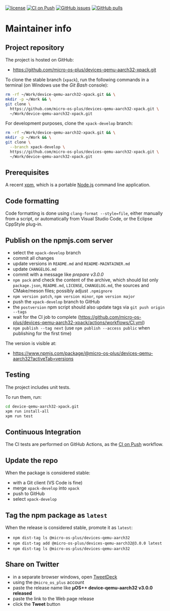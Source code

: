 [![license](https://img.shields.io/github/license/micro-os-plus/devices-qemu-aarch32-xpack)](https://github.com/micro-os-plus/devices-qemu-aarch32-xpack/blob/xpack/LICENSE)
[![CI on Push](https://github.com/micro-os-plus/devices-qemu-aarch32-xpack/workflows/CI%20on%20Push/badge.svg)](https://github.com/micro-os-plus/devices-qemu-aarch32-xpack/actions?query=workflow%3A%22CI+on+Push%22)
[![GitHub issues](https://img.shields.io/github/issues/micro-os-plus/devices-qemu-aarch32-xpack.svg)](https://github.com/micro-os-plus/devices-qemu-aarch32-xpack/issues/)
[![GitHub pulls](https://img.shields.io/github/issues-pr/micro-os-plus/devices-qemu-aarch32-xpack.svg)](https://github.com/micro-os-plus/devices-qemu-aarch32-xpack/pulls)

# Maintainer info

## Project repository

The project is hosted on GitHub:

- <https://github.com/micro-os-plus/devices-qemu-aarch32-xpack.git>

To clone the stable branch (`xpack`), run the following commands in a
terminal (on Windows use the _Git Bash_ console):

```sh
rm -rf ~/Work/device-qemu-aarch32-xpack.git && \
mkdir -p ~/Work && \
git clone \
  https://github.com/micro-os-plus/devices-qemu-aarch32-xpack.git \
  ~/Work/device-qemu-aarch32-xpack.git
```

For development purposes, clone the `xpack-develop` branch:

```sh
rm -rf ~/Work/device-qemu-aarch32-xpack.git && \
mkdir -p ~/Work && \
git clone \
  --branch xpack-develop \
  https://github.com/micro-os-plus/devices-qemu-aarch32-xpack.git \
  ~/Work/device-qemu-aarch32-xpack.git
```

## Prerequisites

A recent [xpm](https://xpack.github.io/xpm/), which is a portable
[Node.js](https://nodejs.org/) command line application.

## Code formatting

Code formatting is done using `clang-format --style=file`, either manually
from a script, or automatically from Visual Studio Code, or the Eclipse
CppStyle plug-in.

## Publish on the npmjs.com server

- select the `xpack-develop` branch
- commit all changes
- update versions in `README.md` and `README-MAINTAINER.md`
- update `CHANGELOG.md`
- commit with a message like _prepare v3.0.0_
- `npm pack` and check the content of the archive, which should list
  only `package.json`, `README.md`, `LICENSE`, `CHANGELOG.md`,
  the sources and CMake/meson files;
  possibly adjust `.npmignore`
- `npm version patch`, `npm version minor`, `npm version major`
- push the `xpack-develop` branch to GitHub
- the `postversion` npm script should also update tags via `git push origin --tags`
- wait for the CI job to complete
  (<https://github.com/micro-os-plus/devices-qemu-aarch32-xpack/actions/workflows/CI.yml>)
- `npm publish --tag next` (use `npm publish --access public` when
  publishing for the first time)

The version is visible at:

- <https://www.npmjs.com/package/@micro-os-plus/devices-qemu-aarch32?activeTab=versions>

## Testing

The project includes unit tests.

To run them, run:

```sh
cd device-qemu-aarch32-xpack.git
xpm run install-all
xpm run test
```

## Continuous Integration

The CI tests are performed on GitHub Actions, as the
[CI on Push](https://github.com/micro-os-plus/devices-qemu-aarch32-xpack/actions?query=workflow%3A%22CI+on+Push%22)
workflow.

## Update the repo

When the package is considered stable:

- with a Git client (VS Code is fine)
- merge `xpack-develop` into `xpack`
- push to GitHub
- select `xpack-develop`

## Tag the npm package as `latest`

When the release is considered stable, promote it as `latest`:

- `npm dist-tag ls @micro-os-plus/devices-qemu-aarch32`
- `npm dist-tag add @micro-os-plus/devices-qemu-aarch32@3.0.0 latest`
- `npm dist-tag ls @micro-os-plus/devices-qemu-aarch32`

## Share on Twitter

- in a separate browser windows, open [TweetDeck](https://tweetdeck.twitter.com/)
- using the `@micro_os_plus` account
- paste the release name like **µOS++ device-qemu-aarch32 v3.0.0 released**
- paste the link to the Web page release
- click the **Tweet** button
